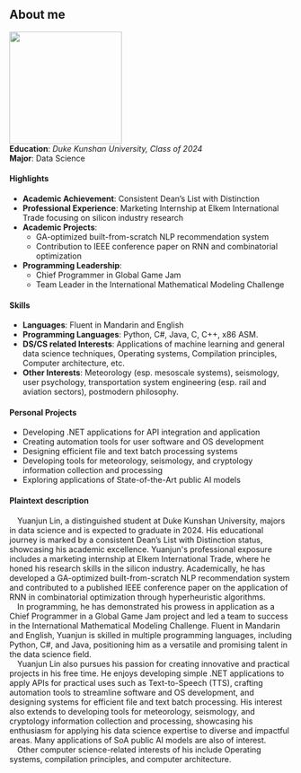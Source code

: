 ## About me
<img src='https://github.com/Millington0304/Stats201_Yuanjun_Lin/assets/31695074/d5e6ff0e-8058-49a1-b267-0b947077f77c' width='200'>\
**Education**: *Duke Kunshan University, Class of 2024*  
**Major**: Data Science

#### Highlights
- **Academic Achievement**: Consistent Dean’s List with Distinction
- **Professional Experience**: Marketing Internship at Elkem International Trade focusing on silicon industry research
- **Academic Projects**: 
  - GA-optimized built-from-scratch NLP recommendation system
  - Contribution to IEEE conference paper on RNN and combinatorial optimization
- **Programming Leadership**: 
  - Chief Programmer in Global Game Jam
  - Team Leader in the International Mathematical Modeling Challenge

#### Skills
- **Languages**: Fluent in Mandarin and English
- **Programming Languages**: Python, C#, Java, C, C++, x86 ASM.
- **DS/CS related Interests**: Applications of machine learning and general data science techniques, Operating systems, Compilation principles, Computer architecture, etc.
- **Other Interests**: Meteorology (esp. mesoscale systems), seismology, user psychology, transportation system engineering (esp. rail and aviation sectors), postmodern philosophy.

#### Personal Projects
- Developing .NET applications for API integration and application
- Creating automation tools for user software and OS development
- Designing efficient file and text batch processing systems
- Developing tools for meteorology, seismology, and cryptology information collection and processing
- Exploring applications of State-of-the-Art public AI models

#### Plaintext description
&emsp;Yuanjun Lin, a distinguished student at Duke Kunshan University, majors in data science and is expected to graduate in 2024. His educational journey is marked by a consistent Dean’s List with Distinction status, showcasing his academic excellence. Yuanjun's professional exposure includes a marketing internship at Elkem International Trade, where he honed his research skills in the silicon industry. Academically, he has developed a GA-optimized built-from-scratch NLP recommendation system and contributed to a published IEEE conference paper on the application of RNN in combinatorial optimization through hyperheuristic algorithms.\
&emsp;In programming, he has demonstrated his prowess in application as a Chief Programmer in a Global Game Jam project and led a team to success in the International Mathematical Modeling Challenge. Fluent in Mandarin and English, Yuanjun is skilled in multiple programming languages, including Python, C#, and Java, positioning him as a versatile and promising talent in the data science field.\
&emsp;Yuanjun Lin also pursues his passion for creating innovative and practical projects in his free time. He enjoys developing simple .NET applications to apply APIs for practical uses such as Text-to-Speech (TTS), crafting automation tools to streamline software and OS development, and designing systems for efficient file and text batch processing. His interest also extends to developing tools for meteorology, seismology, and cryptology information collection and processing, showcasing his enthusiasm for applying his data science expertise to diverse and impactful areas. Many applications of SoA public AI models are also of interest.\
&emsp;Other computer science-related interests of his include Operating systems, compilation principles, and computer architecture.

